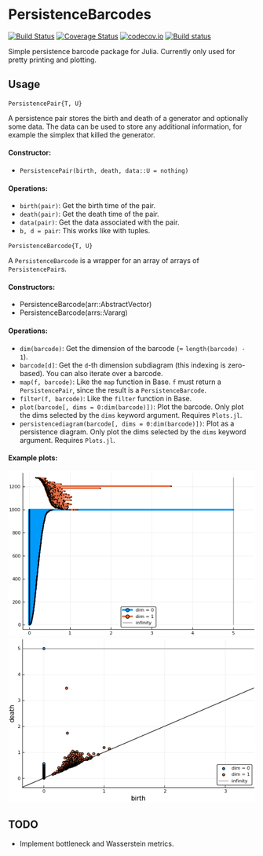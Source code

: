 # PersistenceBarcodes

[![Build Status](https://travis-ci.org/mtsch/PersistenceBarcodes.jl.svg?branch=master)](https://travis-ci.org/mtsch/PersistenceBarcodes.jl)
[![Coverage Status](https://coveralls.io/repos/mtsch/PersistenceBarcodes.jl/badge.svg?branch=master&service=github)](https://coveralls.io/github/mtsch/PersistenceBarcodes.jl?branch=master)
[![codecov.io](http://codecov.io/github/mtsch/PersistenceBarcodes.jl/coverage.svg?branch=master)](http://codecov.io/github/mtsch/PersistenceBarcodes.jl?branch=master)
[![Build status](https://ci.appveyor.com/api/projects/status/le4fbrk5hsgnf3ax?svg=true)](https://ci.appveyor.com/project/mtsch/persistencebarcodes-jl)


Simple persistence barcode package for Julia. Currently only used for pretty
printing and plotting.

## Usage

```
PersistencePair{T, U}
```

A persistence pair stores the birth and death of a generator and optionally some
data. The data can be used to store any additional information, for example the
simplex that killed the generator.

#### Constructor:

* `PersistencePair(birth, death, data::U = nothing)`

#### Operations:

* `birth(pair)`: Get the birth time of the pair.
* `death(pair)`: Get the death time of the pair.
* `data(pair)`: Get the data associated with the pair.
* `b, d = pair`: This works like with tuples.

```
PersistenceBarcode{T, U}
```

A `PersistenceBarcode` is a wrapper for an array of arrays of
`PersistencePair`s.

#### Constructors:

* PersistenceBarcode(arr::AbstractVector)
* PersistenceBarcode(arrs::Vararg)

#### Operations:

* `dim(barcode)`: Get the dimension of the barcode (= `length(barcode) - 1`).
* `barcode[d]`: Get the `d`-th dimension subdiagram (this indexing is
  zero-based). You can also iterate over a barcode.
* `map(f, barcode)`: Like the `map` function in Base. `f` must return a
  `PersistencePair`, since the result is a `PersistenceBarcode`.
* `filter(f, barcode)`: Like the `filter` function in Base.
* `plot(barcode[, dims = 0:dim(barcode)])`: Plot the barcode. Only plot the dims
  selected by the `dims` keyword argument. Requires `Plots.jl`.
* `persistencediagram(barcode[, dims = 0:dim(barcode)])`: Plot as a persistence
  diagram. Only plot the dims selected by the `dims` keyword argument. Requires
  `Plots.jl`.

#### Example plots:

![Barcode plot](images/barcode.png)
![Diagram plot](images/diagram.png)

## TODO

* Implement bottleneck and Wasserstein metrics.
